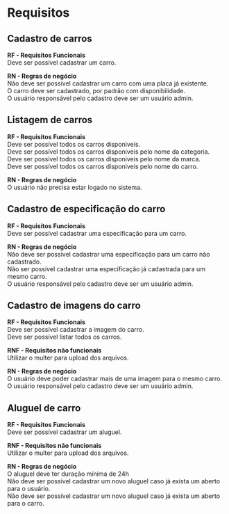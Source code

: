 # Requisitos

## Cadastro de carros

**RF - Requisitos Funcionais**\
Deve ser possível cadastrar um carro.

**RN - Regras de negócio**\
Não deve ser possível cadastrar um carro com uma placa já existente.\
O carro deve ser cadastrado, por padrão com disponibilidade.\
O usuário responsável pelo cadastro deve ser um usuário admin.

## Listagem de carros

**RF - Requisitos Funcionais**\
Deve ser possível todos os carros disponiveis.\
Deve ser possível todos os carros disponiveis pelo nome da categoria.\
Deve ser possível todos os carros disponiveis pelo nome da marca.\
Deve ser possível todos os carros disponiveis pelo nome do carro.

**RN - Regras de negócio**\
O usuário não precisa estar logado no sistema.

## Cadastro de especificação do carro

**RF - Requisitos Funcionais**\
Deve ser possível cadastrar uma especificação para um carro.

**RN - Regras de negócio**\
Não deve ser possível cadastrar uma especificação para um carro não cadastrado.\
Não ser possível cadastrar uma especificação já cadastrada para um mesmo carro.\
O usuário responsável pelo cadastro deve ser um usuário admin.


## Cadastro de imagens do carro

**RF - Requisitos Funcionais**\
Deve ser possível cadastrar a imagem do carro.\
Deve ser possível listar todos os carros.

**RNF - Requisitos não funcionais**\
Utilizar o multer para upload dos arquivos.

**RN - Regras de negócio**\
O usuário deve poder cadastrar mais de uma imagem para o mesmo carro.\
O usuário responsável pelo cadastro deve ser um usuário admin.

## Aluguel de carro

**RF - Requisitos Funcionais**\
Deve ser possível cadastrar um aluguel.

**RNF - Requisitos não funcionais**\
Utilizar o multer para upload dos arquivos.

**RN - Regras de negócio**\
O aluguel deve ter duração mínima de 24h\
Não deve ser possível cadastrar um novo aluguel caso já exista um aberto para o usuário.\
Não deve ser possível cadastrar um novo aluguel caso já exista um aberto para o carro.
